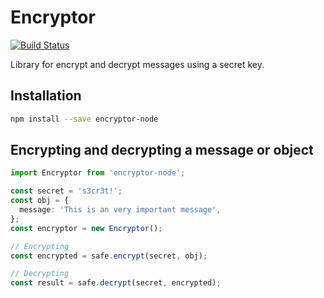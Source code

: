 # Encryptor

[![Build Status](http://cloud.drone.io/api/badges/cavillo/encryptor-node/status.svg)](http://cloud.drone.io/cavillo/encryptor-node)

Library for encrypt and decrypt messages using a secret key.

## Installation

```sh
npm install --save encryptor-node
```

## Encrypting and decrypting a message or object

```ts
import Encryptor from 'encryptor-node';

const secret = 's3cr3t!';
const obj = {
  message: 'This is an very important message',
};
const encryptor = new Encryptor();

// Encrypting
const encrypted = safe.encrypt(secret, obj);

// Decrypting
const result = safe.decrypt(secret, encrypted);
```
